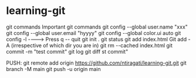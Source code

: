 # learning-git
git commands 
Important git commands 
git config --global user.name "xxx"
git config --global user.email "hyyyy"
git config --global color.ui auto 
git config -l    ----> Press q -- quit
git init .
git status
git add index.html
Git add -A   (irrespective of which dir you are in)
git rm --cached index.html
git commit -m "test commit"
git log
git diff
st commit"

PUSH:
git remote add origin https://github.com/ntiragati/learning-git.git
git branch -M main
git push -u origin main
